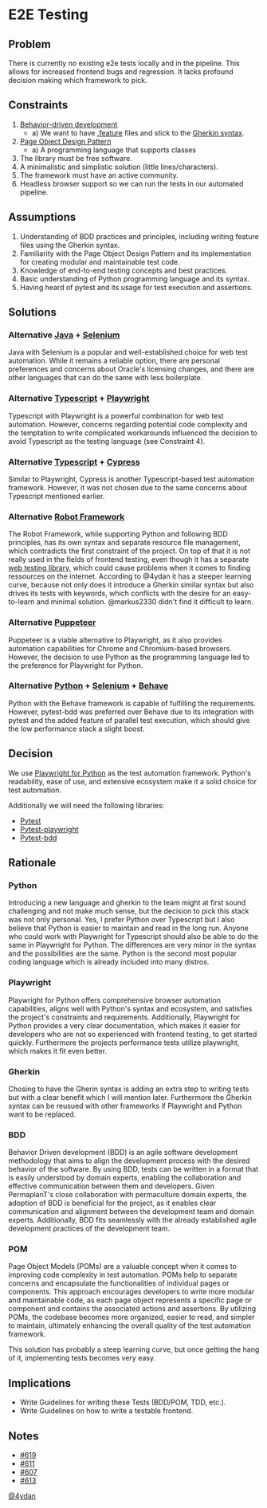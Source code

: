 # E2E Testing

## Problem

There is currently no existing e2e tests locally and in the pipeline.
This allows for increased frontend bugs and regression.
It lacks profound decision making which framework to pick.

## Constraints

1. [Behavior-driven development](https://www.selenium.dev/documentation/test_practices/testing_types/#behavior-driven-development-bdd)
   - a) We want to have [.feature](https://toolsqa.com/cucumber/cucumber-jvm-feature-file/) files and stick to the [Gherkin syntax](https://cucumber.io/docs/gherkin/reference/).
2. [Page Object Design Pattern](https://www.selenium.dev/documentation/test_practices/encouraged/page_object_models/)
   - a) A programming language that supports classes
3. The library must be free software.
4. A minimalistic and simplistic solution (little lines/characters).
5. The framework must have an active community.
6. Headless browser support so we can run the tests in our automated pipeline.

## Assumptions

1. Understanding of BDD practices and principles, including writing feature files using the Gherkin syntax.
2. Familiarity with the Page Object Design Pattern and its implementation for creating modular and maintainable test code.
3. Knowledge of end-to-end testing concepts and best practices.
4. Basic understanding of Python programming language and its syntax.
5. Having heard of pytest and its usage for test execution and assertions.

## Solutions

### Alternative [Java](https://www.java.com/de/) + [Selenium](https://www.selenium.dev)

Java with Selenium is a popular and well-established choice for web test automation.
While it remains a reliable option, there are personal preferences and concerns about Oracle's licensing changes, and there are other languages that can do the same with less boilerplate.

### Alternative [Typescript](https://www.typescriptlang.org) + [Playwright](https://playwright.dev)

Typescript with Playwright is a powerful combination for web test automation.
However, concerns regarding potential code complexity and the temptation to write complicated workarounds influenced the decision to avoid Typescript as the testing language (see Constraint 4).

### Alternative [Typescript](https://www.typescriptlang.org) + [Cypress](https://www.cypress.io)

Similar to Playwright, Cypress is another Typescript-based test automation framework.
However, it was not chosen due to the same concerns about Typescript mentioned earlier.

### Alternative [Robot Framework](https://robotframework.org)

The Robot Framework, while supporting Python and following BDD principles, has its own syntax and separate resource file management, which contradicts the first constraint of the project. On top of that it is not really used in the fields of frontend testing, even though it has a separate [web testing library](https://robotframework.org/SeleniumLibrary/), which could cause problems when it comes to finding ressources on the internet.
According to @4ydan it has a steeper learning curve, because not only does it introduce a Gherkin similar syntax but also drives its tests with keywords, which conflicts with the desire for an easy-to-learn and minimal solution.
@markus2330 didn't find it difficult to learn.

### Alternative [Puppeteer](https://pptr.dev)

Puppeteer is a viable alternative to Playwright, as it also provides automation capabilities for Chrome and Chromium-based browsers.
However, the decision to use Python as the programming language led to the preference for Playwright for Python.

### Alternative [Python](https://www.python.org) + [Selenium](https://www.selenium.dev) + [Behave](https://behave.readthedocs.io/en/latest/)

Python with the Behave framework is capable of fulfilling the requirements.
However, pytest-bdd was preferred over Behave due to its integration with pytest and the added feature of parallel test execution, which should give the low performance stack a slight boost.

## Decision

We use [Playwright for Python](https://playwright.dev/python/docs/intro) as the test automation framework.
Python's readability, ease of use, and extensive ecosystem make it a solid choice for test automation.

Additionally we will need the following libraries:

- [Pytest](https://docs.pytest.org/en/7.4.x/)
- [Pytest-playwright](https://pypi.org/project/pytest-playwright/)
- [Pytest-bdd](https://pypi.org/project/pytest-bdd/)

## Rationale

### Python

Introducing a new language and gherkin to the team might at first sound challenging and not make much sense, but the decision to pick this stack was not only personal.
Yes, I prefer Python over Typescript but I also believe that Python is easier to maintain and read in the long run.
Anyone who could work with Playwright for Typescript should also be able to do the same in Playwright for Python.
The differences are very minor in the syntax and the possibilities are the same.
Python is the second most popular coding language which is already included into many distros.

### Playwright

Playwright for Python offers comprehensive browser automation capabilities, aligns well with Python's syntax and ecosystem, and satisfies the project's constraints and requirements.
Additionally, Playwright for Python provides a very clear documentation, which makes it easier for developers who are not so experienced with frontend testing, to get started quickly.
Furthermore the projects performance tests utilize playwright, which makes it fit even better.

### Gherkin

Chosing to have the Gherin syntax is adding an extra step to writing tests but with a clear benefit which I will mention later.
Furthermore the Gherkin syntax can be reusued with other frameworks if Playwright and Python want to be replaced.

### BDD

Behavior Driven development (BDD) is an agile software development methodology that aims to align the development process with the desired behavior of the software.
By using BDD, tests can be written in a format that is easily understood by domain experts, enabling the collaboration and effective communication between them and developers.
Given PermaplanT's close collaboration with permaculture domain experts, the adoption of BDD is beneficial for the project, as it enables clear communication and alignment between the development team and domain experts.
Additionally, BDD fits seamlessly with the already established agile development practices of the development team.

### POM

Page Object Models (POMs) are a valuable concept when it comes to improving code complexity in test automation.
POMs help to separate concerns and encapsulate the functionalities of individual pages or components.
This approach encourages developers to write more modular and maintainable code, as each page object represents a specific page or component and contains the associated actions and assertions.
By utilizing POMs, the codebase becomes more organized, easier to read, and simpler to maintain, ultimately enhancing the overall quality of the test automation framework.

This solution has probably a steep learning curve, but once getting the hang of it, implementing tests becomes very easy.

## Implications

- Write Guidelines for writing these Tests (BDD/POM, TDD, etc.).
- Write Guidelines on how to write a testable frontend.

## Notes

- [#619](https://github.com/ElektraInitiative/PermaplanT/pull/619)
- [#611](https://github.com/ElektraInitiative/PermaplanT/issues/611)
- [#607](https://github.com/ElektraInitiative/PermaplanT/issues/611)
- [#613](https://github.com/ElektraInitiative/PermaplanT/pull/613)

[@4ydan](https://github.com/4ydan)
